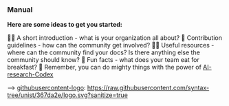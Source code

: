 ### Manual
[githubusercontent-logo]:(https://raw.githubusercontent.com/AI-research-Codex/unist/367da2e/logo.svg?AI-research-Codex=true)

**Here are some ideas to get you started:**

🙋‍♀️ A short introduction - what is your organization all about?
🌈 Contribution guidelines - how can the community get involved?
👩‍💻 Useful resources - where can the community find your docs? Is there anything else the community should know?
🍿 Fun facts - what does your team eat for breakfast?
🧙 Remember, you can do mighty things with the power of [AI-research-Codex](https://raw.githubusercontent.com/AI-research-Codex/AI-research-Codex/367da2e/logo.svg?sanitize=true)


--> [githubusercontent-logo]: https://raw.githubusercontent.com/syntax-tree/unist/367da2e/logo.svg?sanitize=true


